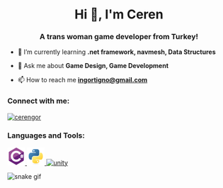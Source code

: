 <h1 align="center">Hi 👋, I'm Ceren</h1>
<h3 align="center">A trans woman game developer from Turkey!</h3>

- 🌱 I’m currently learning **.net framework, navmesh, Data Structures**

- 💬 Ask me about **Game Design, Game Development**

- 📫 How to reach me **ingortigno@gmail.com**

<h3 align="left">Connect with me:</h3>
<p align="left">
<a href="https://linkedin.com/in/cerengor" target="blank"><img align="center" src="https://raw.githubusercontent.com/rahuldkjain/github-profile-readme-generator/master/src/images/icons/Social/linked-in-alt.svg" alt="cerengor" height="30" width="40" /></a>
</p>

<h3 align="left">Languages and Tools:</h3>
<p align="left"> <a href="https://www.w3schools.com/cs/" target="_blank" rel="noreferrer"> <img src="https://raw.githubusercontent.com/devicons/devicon/master/icons/csharp/csharp-original.svg" alt="csharp" width="40" height="40"/> </a> <a href="https://www.python.org" target="_blank" rel="noreferrer"> <img src="https://raw.githubusercontent.com/devicons/devicon/master/icons/python/python-original.svg" alt="python" width="40" height="40"/> </a> <a href="https://unity.com/" target="_blank" rel="noreferrer"> <img src="https://www.vectorlogo.zone/logos/unity3d/unity3d-icon.svg" alt="unity" width="40" height="40"/> </a> </p>

![snake gif](https://github.com/cerogamedev/YOUR_USERNAME/blob/output/github-contribution-grid-snake.gif)
